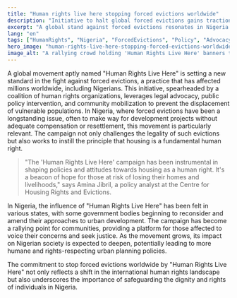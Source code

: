 ```yaml
---
title: "Human rights live here stopping forced evictions worldwide"
description: "Initiative to halt global forced evictions gains traction, impacting lives and policies in Nigeria."
excerpt: "A global stand against forced evictions resonates in Nigeria."
lang: "en"
tags: ["HumanRights", "Nigeria", "ForcedEvictions", "Policy", "Advocacy"]
hero_image: "human-rights-live-here-stopping-forced-evictions-worldwide.png"
image_alt: "A rallying crowd holding 'Human Rights Live Here' banners to stop forced evictions"
---
```


A global movement aptly named "Human Rights Live Here" is setting a new standard in the fight against forced evictions, a practice that has affected millions worldwide, including Nigerians. This initiative, spearheaded by a coalition of human rights organizations, leverages legal advocacy, public policy intervention, and community mobilization to prevent the displacement of vulnerable populations. In Nigeria, where forced evictions have been a longstanding issue, often to make way for development projects without adequate compensation or resettlement, this movement is particularly relevant. The campaign not only challenges the legality of such evictions but also works to instill the principle that housing is a fundamental human right.

> "The 'Human Rights Live Here' campaign has been instrumental in shaping policies and attitudes towards housing as a human right. It's a beacon of hope for those at risk of losing their homes and livelihoods," says Amina Jibril, a policy analyst at the Centre for Housing Rights and Evictions.

In Nigeria, the influence of "Human Rights Live Here" has been felt in various states, with some government bodies beginning to reconsider and amend their approaches to urban development. The campaign has become a rallying point for communities, providing a platform for those affected to voice their concerns and seek justice. As the movement grows, its impact on Nigerian society is expected to deepen, potentially leading to more humane and rights-respecting urban planning policies.

The commitment to stop forced evictions worldwide by "Human Rights Live Here" not only reflects a shift in the international human rights landscape but also underscores the importance of safeguarding the dignity and rights of individuals in Nigeria.